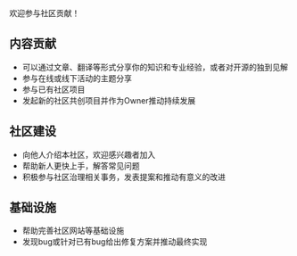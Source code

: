 欢迎参与社区贡献！

## 内容贡献
- 可以通过文章、翻译等形式分享你的知识和专业经验，或者对开源的独到见解
- 参与在线或线下活动的主题分享
- 参与已有社区项目
- 发起新的社区共创项目并作为Owner推动持续发展 

## 社区建设
- 向他人介绍本社区，欢迎感兴趣者加入
- 帮助新人更快上手，解答常见问题
- 积极参与社区治理相关事务，发表提案和推动有意义的改进 

## 基础设施
- 帮助完善社区网站等基础设施
- 发现bug或针对已有bug给出修复方案并推动最终实现

